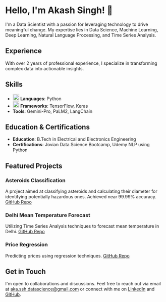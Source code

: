 # Hello, I'm Akash Singh! 👋

I'm a Data Scientist with a passion for leveraging technology to drive meaningful change. My expertise lies in Data Science, Machine Learning, Deep Learning, Natural Language Processing, and Time Series Analysis.

## Experience

With over 2 years of professional experience, I specialize in transforming complex data into actionable insights.

## Skills

- <img src="https://raw.githubusercontent.com/simple-icons/simple-icons/develop/icons/python.svg" width="20" height="20"/> **Languages**: Python
- <img src="https://raw.githubusercontent.com/simple-icons/simple-icons/develop/icons/tensorflow.svg" width="20" height="20"/> **Frameworks**: TensorFlow, Keras
- <i class="fa fa-wrench"></i> **Tools**: Gemini-Pro, PaLM2, LangChain

## Education & Certifications

- <i class="fa fa-graduation-cap"></i> **Education**: B.Tech in Electrical and Electronics Engineering
- <i class="fa fa-certificate"></i> **Certifications**: Jovian Data Science Bootcamp, Udemy NLP using Python 

## Featured Projects

### Asteroids Classification
A project aimed at classifying asteroids and calculating their diameter for identifying potentially hazardous ones. Achieved near 99.99% accuracy.
[GitHub Repo](https://github.com/AKA-SSH/Asteroids-Classification)

### Delhi Mean Temperature Forecast
Utilizing Time Series Analysis techniques to forecast mean temperature in Delhi.
[GitHub Repo](https://github.com/AKA-SSH/Delhi-Mean-Temp-Forecast)

### Price Regression
Predicting prices using regression techniques.
[GitHub Repo](https://github.com/AKA-SSH/Price-Regression)

## Get in Touch

I'm open to collaborations and discussions. Feel free to reach out via email at aka.ssh.datascience@gmail.com or connect with me on [LinkedIn](https://www.linkedin.com/in/aka-ssh/) and [GitHub](https://github.com/AKA-SSH).

